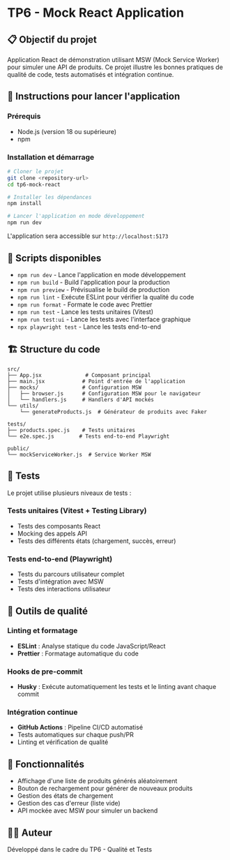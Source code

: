 # TP6 - Mock React Application

## 📋 Objectif du projet

Application React de démonstration utilisant MSW (Mock Service Worker) pour simuler une API de produits. Ce projet illustre les bonnes pratiques de qualité de code, tests automatisés et intégration continue.

## 🚀 Instructions pour lancer l'application

### Prérequis
- Node.js (version 18 ou supérieure)
- npm

### Installation et démarrage
```bash
# Cloner le projet
git clone <repository-url>
cd tp6-mock-react

# Installer les dépendances
npm install

# Lancer l'application en mode développement
npm run dev
```

L'application sera accessible sur `http://localhost:5173`

## 📜 Scripts disponibles

- `npm run dev` - Lance l'application en mode développement
- `npm run build` - Build l'application pour la production
- `npm run preview` - Prévisualise le build de production
- `npm run lint` - Exécute ESLint pour vérifier la qualité du code
- `npm run format` - Formate le code avec Prettier
- `npm run test` - Lance les tests unitaires (Vitest)
- `npm run test:ui` - Lance les tests avec l'interface graphique
- `npx playwright test` - Lance les tests end-to-end

## 🏗️ Structure du code

```
src/
├── App.jsx              # Composant principal
├── main.jsx            # Point d'entrée de l'application
├── mocks/              # Configuration MSW
│   ├── browser.js      # Configuration MSW pour le navigateur
│   └── handlers.js     # Handlers d'API mockés
└── utils/
    └── generateProducts.js  # Générateur de produits avec Faker

tests/
├── products.spec.js    # Tests unitaires
└── e2e.spec.js        # Tests end-to-end Playwright

public/
└── mockServiceWorker.js  # Service Worker MSW
```

## 🧪 Tests

Le projet utilise plusieurs niveaux de tests :

### Tests unitaires (Vitest + Testing Library)
- Tests des composants React
- Mocking des appels API
- Tests des différents états (chargement, succès, erreur)

### Tests end-to-end (Playwright)
- Tests du parcours utilisateur complet
- Tests d'intégration avec MSW
- Tests des interactions utilisateur

## 🔧 Outils de qualité

### Linting et formatage
- **ESLint** : Analyse statique du code JavaScript/React
- **Prettier** : Formatage automatique du code

### Hooks de pre-commit
- **Husky** : Exécute automatiquement les tests et le linting avant chaque commit

### Intégration continue
- **GitHub Actions** : Pipeline CI/CD automatisé
- Tests automatiques sur chaque push/PR
- Linting et vérification de qualité

## 🎯 Fonctionnalités

- Affichage d'une liste de produits générés aléatoirement
- Bouton de rechargement pour générer de nouveaux produits
- Gestion des états de chargement
- Gestion des cas d'erreur (liste vide)
- API mockée avec MSW pour simuler un backend

## 👨‍💻 Auteur

Développé dans le cadre du TP6 - Qualité et Tests
